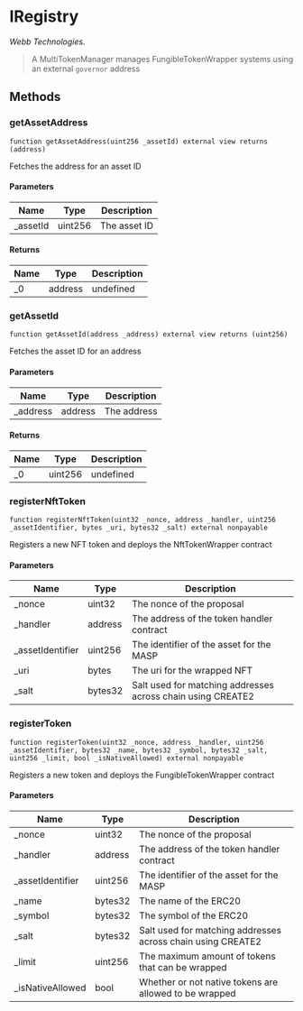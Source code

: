 # IRegistry

*Webb Technologies.*

> A MultiTokenManager manages FungibleTokenWrapper systems using an external `governor` address





## Methods

### getAssetAddress

```solidity
function getAssetAddress(uint256 _assetId) external view returns (address)
```

Fetches the address for an asset ID



#### Parameters

| Name | Type | Description |
|---|---|---|
| _assetId | uint256 | The asset ID

#### Returns

| Name | Type | Description |
|---|---|---|
| _0 | address | undefined

### getAssetId

```solidity
function getAssetId(address _address) external view returns (uint256)
```

Fetches the asset ID for an address



#### Parameters

| Name | Type | Description |
|---|---|---|
| _address | address | The address

#### Returns

| Name | Type | Description |
|---|---|---|
| _0 | uint256 | undefined

### registerNftToken

```solidity
function registerNftToken(uint32 _nonce, address _handler, uint256 _assetIdentifier, bytes _uri, bytes32 _salt) external nonpayable
```

Registers a new NFT token and deploys the NftTokenWrapper contract



#### Parameters

| Name | Type | Description |
|---|---|---|
| _nonce | uint32 | The nonce of the proposal
| _handler | address | The address of the token handler contract
| _assetIdentifier | uint256 | The identifier of the asset for the MASP
| _uri | bytes | The uri for the wrapped NFT
| _salt | bytes32 | Salt used for matching addresses across chain using CREATE2

### registerToken

```solidity
function registerToken(uint32 _nonce, address _handler, uint256 _assetIdentifier, bytes32 _name, bytes32 _symbol, bytes32 _salt, uint256 _limit, bool _isNativeAllowed) external nonpayable
```

Registers a new token and deploys the FungibleTokenWrapper contract



#### Parameters

| Name | Type | Description |
|---|---|---|
| _nonce | uint32 | The nonce of the proposal
| _handler | address | The address of the token handler contract
| _assetIdentifier | uint256 | The identifier of the asset for the MASP
| _name | bytes32 | The name of the ERC20
| _symbol | bytes32 | The symbol of the ERC20
| _salt | bytes32 | Salt used for matching addresses across chain using CREATE2
| _limit | uint256 | The maximum amount of tokens that can be wrapped
| _isNativeAllowed | bool | Whether or not native tokens are allowed to be wrapped




